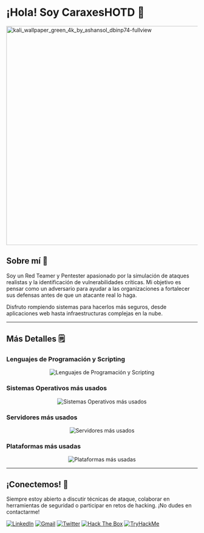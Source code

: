 # ¡Hola! Soy CaraxesHOTD 🐍

<img width="1024" height="576" alt="kali_wallpaper_green_4k_by_ashansol_dbinp74-fullview" src="https://github.com/user-attachments/assets/117b1123-e314-4feb-9564-a3ed26938708" />




## Sobre mí 🔎
Soy un Red Teamer y Pentester apasionado por la simulación de ataques realistas y la identificación de vulnerabilidades críticas. Mi objetivo es pensar como un adversario para ayudar a las organizaciones a fortalecer sus defensas antes de que un atacante real lo haga.

Disfruto rompiendo sistemas para hacerlos más seguros, desde aplicaciones web hasta infraestructuras complejas en la nube.

---

## Más Detalles 🗒️

### Lenguajes de Programación y Scripting
<div align="center">
  <img src="https://skillicons.dev/icons?i=py,bash,powershell,js,postgres,php,html" alt="Lenguajes de Programación y Scripting"/>
</div>

### Sistemas Operativos más usados
<div align="center">
  <img src="https://skillicons.dev/icons?i=windows,linux,kali" alt="Sistemas Operativos más usados"/>
</div>

### Servidores más usados
<div align="center">
  <img src="https://skillicons.dev/icons?i=aws,nginx,cloudflare" alt="Servidores más usados"/>
</div>

### Plataformas más usadas
<div align="center">
  <img src="https://skillicons.dev/icons?i=github,git,docker" alt="Plataformas más usadas"/>
</div>

---

## ¡Conectemos! 🤝

Siempre estoy abierto a discutir técnicas de ataque, colaborar en herramientas de seguridad o participar en retos de hacking. ¡No dudes en contactarme!

[![LinkedIn](https://img.shields.io/badge/LinkedIn-%230077B5.svg?style=for-the-badge&logo=linkedin&logoColor=white)](https://www.linkedin.com/in/tu-perfil/)
[![Gmail](https://img.shields.io/badge/Gmail-D14836?style=for-the-badge&logo=gmail&logoColor=white)](mailto:tu.email@gmail.com)
[![Twitter](https://img.shields.io/badge/Twitter-%231DA1F2.svg?style=for-the-badge&logo=Twitter&logoColor=white)](https://twitter.com/tu_usuario)
[![Hack The Box](https://img.shields.io/badge/Hack%20The%20Box-%239FEF00?style=for-the-badge&logo=HackTheBox&logoColor=black)](https://app.hackthebox.com/profile/TU_PERFIL) <!-- Opcional: Añade tu perfil de HTB -->
[![TryHackMe](https://img.shields.io/badge/TryHackMe-%23212C36?style=for-the-badge&logo=TryHackMe&logoColor=white)](https://tryhackme.com/p/TU_PERFIL) <!-- Opcional: Añade tu perfil de THM -->
